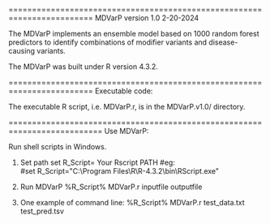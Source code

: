 ========================================================================
MDVarP version 1.0 2-20-2024

The MDVarP implements an ensemble model based on 1000 random forest predictors 
to identify combinations of modifier variants and disease-causing variants. 

The MDVarP was built under R version 4.3.2.

========================================================================
Executable code:

The executable R script, i.e. MDVarP.r, is in the MDVarP.v1.0/ directory.

==========================================================================
Use MDVarP:
 
Run shell scripts in Windows.

1. Set path
set R_Script= Your Rscript PATH
#eg:   
#set R_Script="C:\Program Files\R\R-4.3.2\bin\RScript.exe"

2. Run MDVarP
%R_Script% MDVarP.r inputfile outputfile

3. One example of command line:
%R_Script% MDVarP.r test_data.txt test_pred.tsv 

